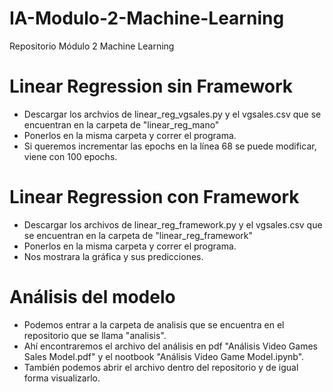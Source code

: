 # IA-Modulo-2-Machine-Learning
Repositorio Módulo 2 Machine Learning


# Linear Regression sin Framework

* Descargar los archvios de linear_reg_vgsales.py y el vgsales.csv que se encuentran en la carpeta de "linear_reg_mano"
* Ponerlos en la misma carpeta y correr el programa.
* Si queremos incrementar las epochs en la línea 68 se puede modificar, viene con 100 epochs.

# Linear Regression con Framework

* Descargar los archivos de linear_reg_framework.py y el vgsales.csv que se encuentran en la carpeta de "linear_reg_framework"
* Ponerlos en la misma carpeta y correr el programa.
* Nos mostrara la gráfica y sus predicciones.

# Análisis del modelo
* Podemos entrar a la carpeta de analisis que se encuentra en el repositorio que se llama "analisis".
* Ahí encontraremos el archivo del análisis en pdf "Análisis Video Games Sales Model.pdf" y el nootbook "Análisis Video Game Model.ipynb".
* También podemos abrir el archivo dentro del repositorio y de igual forma visualizarlo.
